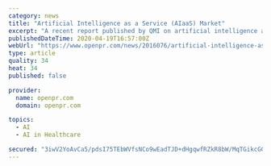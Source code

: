 ```yaml
---
category: news
title: "Artificial Intelligence as a Service (AIaaS) Market"
excerpt: "A recent report published by QMI on artificial intelligence as a service (AIaaS)market is a detailed assessment of the most important market dynamics. After carrying out a thorough research of artificial intelligence as a service market historical as well as current growth parameters, business expectations for growth are obtained with utmost ..."
publishedDateTime: 2020-04-19T16:57:00Z
webUrl: "https://www.openpr.com/news/2016076/artificial-intelligence-as-a-service-aiaas-market-growth"
type: article
quality: 34
heat: 34
published: false

provider:
  name: openpr.com
  domain: openpr.com

topics:
  - AI
  - AI in Healthcare

secured: "3iwV2YoAvCa5/pdsI75TEbWVfsNCo9wEadTJD+dHgqwfRZkR8bW/MqTGikcGGTU8KmiE0Vm7mQ8RMbAC2S/YXBx1zxm5izw71t24b+5HzafP0LWwqwFPKcdLQr2/ar0gmXhVBlpSR22vQ0ffCo3pbUvNBSd0fFUtEGSieQjK8vsPyNTToz3rpEdIpyN9vNSyweR8ljJUAHW6mcGuHKBIRsE8PIuUVquBGfw1KtjZ8XRvefJ+Hn6Tbh2uB2//Q2qlw0yj5N7nVTMcEhXameTTBbCUQHcYH8pLW9Mkf0BsMXVYFrxIns/WggoJUIWJoNmi;fkEuiFKHW/0wcmB3vmRCXA=="
---
```


